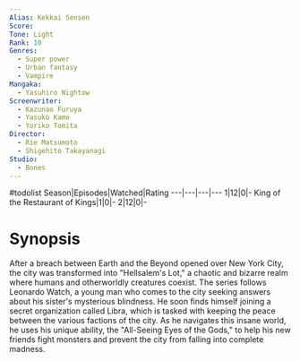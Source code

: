 ```yaml
---
Alias: Kekkai Sensen
Score:
Tone: Light
Rank: 10
Genres:
  - Super power
  - Urban fantasy
  - Vampire
Mangaka:
  - Yasuhiro Nightow
Screenwriter:
  - Kazunao Furuya
  - Yasuko Kamo
  - Yoriko Tomita
Director:
  - Rie Matsumoto
  - Shigehito Takayanagi
Studio:
  - Bones
---
```

#todolist
Season|Episodes|Watched|Rating
---|---|---|---
1|12|0|-
King of the Restaurant of Kings|1|0|-
2|12|0|-

# Synopsis
After a breach between Earth and the Beyond opened over New York City, the city was transformed into "Hellsalem's Lot," a chaotic and bizarre realm where humans and otherworldly creatures coexist. The series follows Leonardo Watch, a young man who comes to the city seeking answers about his sister's mysterious blindness. He soon finds himself joining a secret organization called Libra, which is tasked with keeping the peace between the various factions of the city. As he navigates this insane world, he uses his unique ability, the "All-Seeing Eyes of the Gods," to help his new friends fight monsters and prevent the city from falling into complete madness.